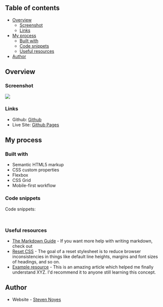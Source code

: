 ## Table of contents

- [Overview](#overview)
  - [Screenshot](#screenshot)
  - [Links](#links)
- [My process](#my-process)
  - [Built with](#built-with)
  - [Code snippets](#code-snippets)
  - [Useful resources](#useful-resources)
- [Author](#author)


## Overview

### Screenshot

![](./screenshot.jpg)

### Links

- Github: [Github](https://github.com/SteveNoyes/fm-modal)
- Live Site: [Github Pages](https://stevenoyes.github.io/fm-modal/)

## My process

### Built with

- Semantic HTML5 markup
- CSS custom properties
- Flexbox
- CSS Grid
- Mobile-first workflow

### Code snippets

Code snippets:

```html
```

```css
```

### Useful resources
- [The Markdown Guide](https://www.markdownguide.org/) - If you want more help with writing markdown, check out 
- [Reset CSS](https://meyerweb.com/eric/tools/css/reset/) - The goal of a reset stylesheet is to reduce browser inconsistencies in things like default line heights, margins and font sizes of headings, and so on.
- [Example resource](https://www.example.com) - This is an amazing article which helped me finally understand XYZ. I'd recommend it to anyone still learning this concept.


## Author

- Website - [Steven Noyes](https://www.stevenmnoyes.com)
